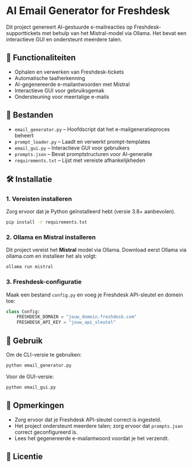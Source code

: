 # AI Email Generator for Freshdesk

Dit project genereert AI-gestuurde e-mailreacties op Freshdesk-supporttickets met behulp van het Mistral-model via Ollama. Het bevat een interactieve GUI en ondersteunt meerdere talen.

## 📌 Functionaliteiten
- Ophalen en verwerken van Freshdesk-tickets
- Automatische taalherkenning
- AI-gegenereerde e-mailantwoorden met Mistral
- Interactieve GUI voor gebruiksgemak
- Ondersteuning voor meertalige e-mails

## 📂 Bestanden
- `email_generator.py` – Hoofdscript dat het e-mailgeneratieproces beheert
- `prompt_loader.py` – Laadt en verwerkt prompt-templates
- `email_gui.py` – Interactieve GUI voor gebruikers
- `prompts.json` – Bevat promptstructuren voor AI-generatie
- `requirements.txt` – Lijst met vereiste afhankelijkheden

## 🛠 Installatie
### 1. Vereisten installeren
Zorg ervoor dat je Python geïnstalleerd hebt (versie 3.8+ aanbevolen).

```sh
pip install -r requirements.txt
```

### 2. Ollama en Mistral installeren
Dit project vereist het **Mistral** model via Ollama. Download eerst Ollama via ollama.com en installeer het als volgt:

```sh
ollama run mistral
```

### 3. Freshdesk-configuratie
Maak een bestand `config.py` en voeg je Freshdesk API-sleutel en domein toe:

```python
class Config:
    FRESHDESK_DOMAIN = "jouw_domein.freshdesk.com"
    FRESHDESK_API_KEY = "jouw_api_sleutel"
```

## 🚀 Gebruik
Om de CLI-versie te gebruiken:

```sh
python email_generator.py
```

Voor de GUI-versie:

```sh
python email_gui.py
```

## 📌 Opmerkingen
- Zorg ervoor dat je Freshdesk API-sleutel correct is ingesteld.
- Het project ondersteunt meerdere talen; zorg ervoor dat `prompts.json` correct geconfigureerd is.
- Lees het gegenereerde e-mailantwoord voordat je het verzendt.

## 📜 Licentie


